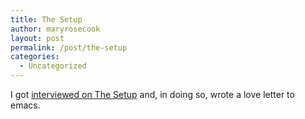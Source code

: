 ```yaml
---
title: The Setup
author: maryrosecook
layout: post
permalink: /post/the-setup
categories:
  - Uncategorized
---
```

I got [interviewed on The Setup][1] and, in doing so, wrote a love letter to emacs.

 [1]: http://mary.rose.cook.usesthis.com
